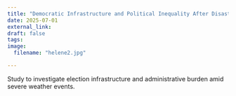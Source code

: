 ```yaml
---
title: "Democratic Infrastructure and Political Inequality After Disaster"
date: 2025-07-01
external_link: 
draft: false
tags:
image: 
  filename: "helene2.jpg"

---
```


Study to investigate election infrastructure and administrative burden amid severe weather events. 

<!--more-->
